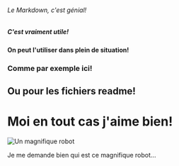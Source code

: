 ###### Le Markdown, c'est génial!
##### C'est vraiment utile!
#### On peut l'utiliser dans plein de situation!
### Comme par exemple ici!
## Ou pour les fichiers readme!
# Moi en tout cas j'aime bien!


![Un magnifique robot](https://static.wikia.nocookie.net/armoredcore/images/4/44/Infobox_Anatolia%27s_Mercenary.jpg/revision/latest/scale-to-width-down/1000?cb=20140920080439)

Je me demande bien qui est ce magnifique robot...
